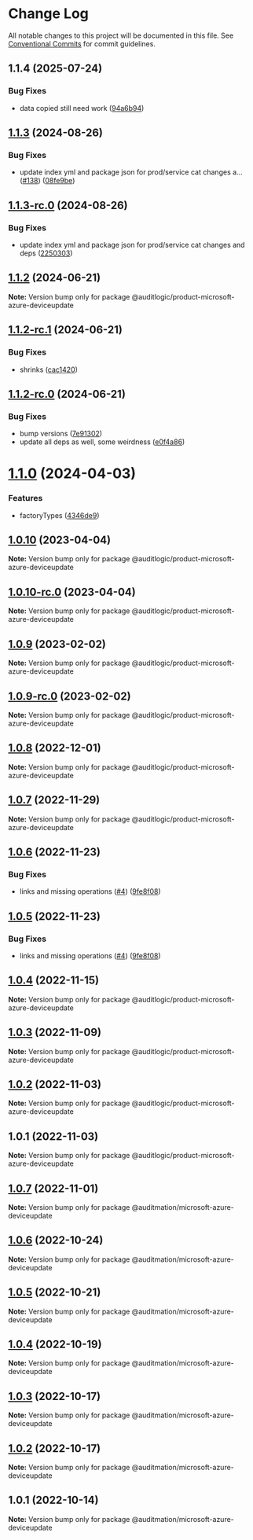 # Change Log

All notable changes to this project will be documented in this file.
See [Conventional Commits](https://conventionalcommits.org) for commit guidelines.

## 1.1.4 (2025-07-24)


### Bug Fixes

* data copied still need work ([94a6b94](https://github.com/zerobias-org/product/commit/94a6b942fb0516367548599d739529536132755a))





## [1.1.3](https://github.com/auditlogic/product/compare/@auditlogic/product-microsoft-azure-deviceupdate@1.1.2...@auditlogic/product-microsoft-azure-deviceupdate@1.1.3) (2024-08-26)


### Bug Fixes

* update index yml and package json for prod/service cat changes a… ([#138](https://github.com/auditlogic/product/issues/138)) ([08fe9be](https://github.com/auditlogic/product/commit/08fe9beb1c8457462a19bc69caa02e6212d97e1a))





## [1.1.3-rc.0](https://github.com/auditlogic/product/compare/@auditlogic/product-microsoft-azure-deviceupdate@1.1.2...@auditlogic/product-microsoft-azure-deviceupdate@1.1.3-rc.0) (2024-08-26)


### Bug Fixes

* update index yml and package json for prod/service cat changes and deps ([2250303](https://github.com/auditlogic/product/commit/225030363a363608240135b7ebed386b28f01e4b))





## [1.1.2](https://github.com/auditlogic/product/compare/@auditlogic/product-microsoft-azure-deviceupdate@1.1.2-rc.1...@auditlogic/product-microsoft-azure-deviceupdate@1.1.2) (2024-06-21)

**Note:** Version bump only for package @auditlogic/product-microsoft-azure-deviceupdate





## [1.1.2-rc.1](https://github.com/auditlogic/product/compare/@auditlogic/product-microsoft-azure-deviceupdate@1.1.2-rc.0...@auditlogic/product-microsoft-azure-deviceupdate@1.1.2-rc.1) (2024-06-21)


### Bug Fixes

* shrinks ([cac1420](https://github.com/auditlogic/product/commit/cac14200fefcd8183ab69fe89a47bd3f70f563e9))





## [1.1.2-rc.0](https://github.com/auditlogic/product/compare/@auditlogic/product-microsoft-azure-deviceupdate@1.1.0...@auditlogic/product-microsoft-azure-deviceupdate@1.1.2-rc.0) (2024-06-21)


### Bug Fixes

* bump versions ([7e91302](https://github.com/auditlogic/product/commit/7e913023b8b312150ed7762c32fbbe616be71de5))
* update all deps as well, some weirdness ([e0f4a86](https://github.com/auditlogic/product/commit/e0f4a864714e2d3de6bbf3da014d5312fe53be2f))





# [1.1.0](https://github.com/auditlogic/product/compare/@auditlogic/product-microsoft-azure-deviceupdate@1.0.10...@auditlogic/product-microsoft-azure-deviceupdate@1.1.0) (2024-04-03)


### Features

* factoryTypes ([4346de9](https://github.com/auditlogic/product/commit/4346de92693aee892fccf725338ffc7b80ab182b))





## [1.0.10](https://github.com/auditlogic/product/compare/@auditlogic/product-microsoft-azure-deviceupdate@1.0.9...@auditlogic/product-microsoft-azure-deviceupdate@1.0.10) (2023-04-04)

**Note:** Version bump only for package @auditlogic/product-microsoft-azure-deviceupdate





## [1.0.10-rc.0](https://github.com/auditlogic/product/compare/@auditlogic/product-microsoft-azure-deviceupdate@1.0.9...@auditlogic/product-microsoft-azure-deviceupdate@1.0.10-rc.0) (2023-04-04)

**Note:** Version bump only for package @auditlogic/product-microsoft-azure-deviceupdate





## [1.0.9](https://github.com/auditlogic/product/compare/@auditlogic/product-microsoft-azure-deviceupdate@1.0.8...@auditlogic/product-microsoft-azure-deviceupdate@1.0.9) (2023-02-02)

**Note:** Version bump only for package @auditlogic/product-microsoft-azure-deviceupdate





## [1.0.9-rc.0](https://github.com/auditlogic/product/compare/@auditlogic/product-microsoft-azure-deviceupdate@1.0.8...@auditlogic/product-microsoft-azure-deviceupdate@1.0.9-rc.0) (2023-02-02)

**Note:** Version bump only for package @auditlogic/product-microsoft-azure-deviceupdate





## [1.0.8](https://github.com/auditlogic/product/compare/@auditlogic/product-microsoft-azure-deviceupdate@1.0.7...@auditlogic/product-microsoft-azure-deviceupdate@1.0.8) (2022-12-01)

**Note:** Version bump only for package @auditlogic/product-microsoft-azure-deviceupdate





## [1.0.7](https://github.com/auditlogic/product/compare/@auditlogic/product-microsoft-azure-deviceupdate@1.0.6...@auditlogic/product-microsoft-azure-deviceupdate@1.0.7) (2022-11-29)

**Note:** Version bump only for package @auditlogic/product-microsoft-azure-deviceupdate





## [1.0.6](https://github.com/auditlogic/product/compare/@auditlogic/product-microsoft-azure-deviceupdate@1.0.4...@auditlogic/product-microsoft-azure-deviceupdate@1.0.6) (2022-11-23)


### Bug Fixes

* links and missing operations ([#4](https://github.com/auditlogic/product/issues/4)) ([9fe8f08](https://github.com/auditlogic/product/commit/9fe8f08fe7c57fdb79f991ac35bd6ac2e7dcad38))





## [1.0.5](https://github.com/auditlogic/product/compare/@auditlogic/product-microsoft-azure-deviceupdate@1.0.4...@auditlogic/product-microsoft-azure-deviceupdate@1.0.5) (2022-11-23)


### Bug Fixes

* links and missing operations ([#4](https://github.com/auditlogic/product/issues/4)) ([9fe8f08](https://github.com/auditlogic/product/commit/9fe8f08fe7c57fdb79f991ac35bd6ac2e7dcad38))





## [1.0.4](https://github.com/auditlogic/product/compare/@auditlogic/product-microsoft-azure-deviceupdate@1.0.3...@auditlogic/product-microsoft-azure-deviceupdate@1.0.4) (2022-11-15)

**Note:** Version bump only for package @auditlogic/product-microsoft-azure-deviceupdate





## [1.0.3](https://github.com/auditlogic/product/compare/@auditlogic/product-microsoft-azure-deviceupdate@1.0.2...@auditlogic/product-microsoft-azure-deviceupdate@1.0.3) (2022-11-09)

**Note:** Version bump only for package @auditlogic/product-microsoft-azure-deviceupdate





## [1.0.2](https://github.com/auditlogic/product/compare/@auditlogic/product-microsoft-azure-deviceupdate@1.0.1...@auditlogic/product-microsoft-azure-deviceupdate@1.0.2) (2022-11-03)

**Note:** Version bump only for package @auditlogic/product-microsoft-azure-deviceupdate





## 1.0.1 (2022-11-03)

**Note:** Version bump only for package @auditlogic/product-microsoft-azure-deviceupdate





## [1.0.7](https://github.com/auditmation/store-content/compare/@auditmation/microsoft-azure-deviceupdate@1.0.6...@auditmation/microsoft-azure-deviceupdate@1.0.7) (2022-11-01)

**Note:** Version bump only for package @auditmation/microsoft-azure-deviceupdate





## [1.0.6](https://github.com/auditmation/store-content/compare/@auditmation/microsoft-azure-deviceupdate@1.0.5...@auditmation/microsoft-azure-deviceupdate@1.0.6) (2022-10-24)

**Note:** Version bump only for package @auditmation/microsoft-azure-deviceupdate





## [1.0.5](https://github.com/auditmation/store-content/compare/@auditmation/microsoft-azure-deviceupdate@1.0.4...@auditmation/microsoft-azure-deviceupdate@1.0.5) (2022-10-21)

**Note:** Version bump only for package @auditmation/microsoft-azure-deviceupdate





## [1.0.4](https://github.com/auditmation/store-content/compare/@auditmation/microsoft-azure-deviceupdate@1.0.3...@auditmation/microsoft-azure-deviceupdate@1.0.4) (2022-10-19)

**Note:** Version bump only for package @auditmation/microsoft-azure-deviceupdate





## [1.0.3](https://github.com/auditmation/store-content/compare/@auditmation/microsoft-azure-deviceupdate@1.0.2...@auditmation/microsoft-azure-deviceupdate@1.0.3) (2022-10-17)

**Note:** Version bump only for package @auditmation/microsoft-azure-deviceupdate





## [1.0.2](https://github.com/auditmation/store-content/compare/@auditmation/microsoft-azure-deviceupdate@1.0.1...@auditmation/microsoft-azure-deviceupdate@1.0.2) (2022-10-17)

**Note:** Version bump only for package @auditmation/microsoft-azure-deviceupdate





## 1.0.1 (2022-10-14)

**Note:** Version bump only for package @auditmation/microsoft-azure-deviceupdate
